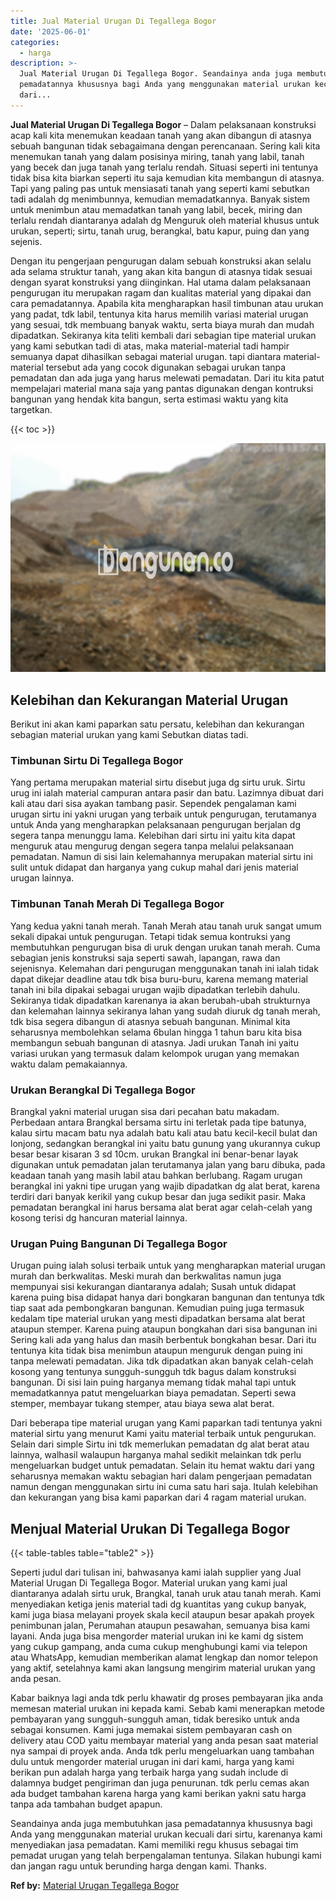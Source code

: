 ```yaml
---
title: Jual Material Urugan Di Tegallega Bogor
date: '2025-06-01'
categories:
  - harga
description: >-
  Jual Material Urugan Di Tegallega Bogor. Seandainya anda juga membutuhkan jasa
  pemadatannya khususnya bagi Anda yang menggunakan material urukan kecuali
  dari...
---
```


**Jual Material Urugan Di Tegallega Bogor** – Dalam pelaksanaan konstruksi acap kali kita menemukan keadaan tanah yang akan dibangun di atasnya sebuah bangunan tidak sebagaimana dengan perencanaan. Sering kali kita menemukan tanah yang dalam posisinya miring, tanah yang labil, tanah yang becek dan juga tanah yang terlalu rendah. Situasi seperti ini tentunya tidak bisa kita biarkan seperti itu saja kemudian kita membangun di atasnya. Tapi yang paling pas untuk mensiasati tanah yang seperti kami sebutkan tadi adalah dg menimbunnya, kemudian memadatkannya. Banyak sistem untuk menimbun atau memadatkan tanah yang labil, becek, miring dan terlalu rendah diantaranya adalah dg Menguruk oleh material khusus untuk urukan, seperti; sirtu, tanah urug, berangkal, batu kapur, puing dan yang sejenis.

Dengan itu pengerjaan pengurugan dalam sebuah konstruksi akan selalu ada selama struktur tanah, yang akan kita bangun di atasnya tidak sesuai dengan syarat konstruksi yang diinginkan. Hal utama dalam pelaksanaan pengurugan itu merupakan ragam dan kualitas material yang dipakai dan cara pemadatannya. Apabila kita mengharapkan hasil timbunan atau urukan yang padat, tdk labil, tentunya kita harus memilih variasi material urugan yang sesuai, tdk membuang banyak waktu, serta biaya murah dan mudah dipadatkan. Sekiranya kita teliti kembali dari sebagian tipe material urukan yang kami sebutkan tadi di atas, maka material-material tadi hampir semuanya dapat dihasilkan sebagai material urugan. tapi diantara material-material tersebut ada yang cocok digunakan sebagai urukan tanpa pemadatan dan ada juga yang harus melewati pemadatan. Dari itu kita patut mempelajari material mana saja yang pantas digunakan dengan kontruksi bangunan yang hendak kita bangun, serta estimasi waktu yang kita targetkan.

{{< toc >}}

![Jual Material Urugan Di Tegallega Bogor](/images/jual-urugan-27.png)

## Kelebihan dan Kekurangan Material Urugan

Berikut ini akan kami paparkan satu persatu, kelebihan dan kekurangan sebagian material urukan yang kami Sebutkan diatas tadi.

### Timbunan Sirtu Di Tegallega Bogor

Yang pertama merupakan material sirtu disebut juga dg sirtu uruk. Sirtu urug ini ialah material campuran antara pasir dan batu. Lazimnya dibuat dari kali atau dari sisa ayakan tambang pasir. Sependek pengalaman kami urugan sirtu ini yakni urugan yang terbaik untuk pengurugan, terutamanya untuk Anda yang mengharapkan pelaksanaan pengurugan berjalan dg segera tanpa menunggu lama. Kelebihan dari sirtu ini yaitu kita dapat menguruk atau mengurug dengan segera tanpa melalui pelaksanaan pemadatan. Namun di sisi lain kelemahannya merupakan material sirtu ini sulit untuk didapat dan harganya yang cukup mahal dari jenis material urugan lainnya.

### Timbunan Tanah Merah Di Tegallega Bogor

Yang kedua yakni tanah merah. Tanah Merah atau tanah uruk sangat umum sekali dipakai untuk pengurugan. Tetapi tidak semua kontruksi yang membutuhkan pengurugan bisa di uruk dengan urukan tanah merah. Cuma sebagian jenis konstruksi saja seperti sawah, lapangan, rawa dan sejenisnya. Kelemahan dari pengurugan menggunakan tanah ini ialah tidak dapat dikejar deadline atau tdk bisa buru-buru, karena memang material tanah ini bila dipakai sebagai urugan wajib dipadatkan terlebih dahulu. Sekiranya tidak dipadatkan karenanya ia akan berubah-ubah strukturnya dan kelemahan lainnya sekiranya lahan yang sudah diuruk dg tanah merah, tdk bisa segera dibangun di atasnya sebuah bangunan. Minimal kita seharusnya membolehkan selama 6bulan hingga 1 tahun baru kita bisa membangun sebuah bangunan di atasnya. Jadi urukan Tanah ini yaitu variasi urukan yang termasuk dalam kelompok urugan yang memakan waktu dalam pemakaiannya.

### Urukan Berangkal Di Tegallega Bogor

Brangkal yakni material urugan sisa dari pecahan batu makadam. Perbedaan antara Brangkal bersama sirtu ini terletak pada tipe batunya, kalau sirtu macam batu nya adalah batu kali atau batu kecil-kecil bulat dan lonjong, sedangkan berangkal ini yaitu batu gunung yang ukurannya cukup besar besar kisaran 3 sd 10cm. urukan Brangkal ini benar-benar layak digunakan untuk pemadatan jalan terutamanya jalan yang baru dibuka, pada keadaan tanah yang masih labil atau bahkan berlubang. Ragam urugan berangkal ini yakni tipe urugan yang wajib dipadatkan dg alat berat, karena terdiri dari banyak kerikil yang cukup besar dan juga sedikit pasir. Maka pemadatan berangkal ini harus bersama alat berat agar celah-celah yang kosong terisi dg hancuran material lainnya.

### Urugan Puing Bangunan Di Tegallega Bogor

Urugan puing ialah solusi terbaik untuk yang mengharapkan material urugan murah dan berkwalitas. Meski murah dan berkwalitas namun juga mempunyai sisi kekurangan diantaranya adalah; Susah untuk didapat karena puing bisa didapat hanya dari bongkaran bangunan dan tentunya tdk tiap saat ada pembongkaran bangunan. Kemudian puing juga termasuk kedalam tipe material urukan yang mesti dipadatkan bersama alat berat ataupun stemper. Karena puing ataupun bongkahan dari sisa bangunan ini Sering kali ada yang halus dan masih berbentuk bongkahan besar. Dari itu tentunya kita tidak bisa menimbun ataupun menguruk dengan puing ini tanpa melewati pemadatan. Jika tdk dipadatkan akan banyak celah-celah kosong yang tentunya sungguh-sungguh tdk bagus dalam konstruksi bangunan. Di sisi lain puing harganya memang tidak mahal tapi untuk memadatkannya patut mengeluarkan biaya pemadatan. Seperti sewa stemper, membayar tukang stemper, atau biaya sewa alat berat.

Dari beberapa tipe material urugan yang Kami paparkan tadi tentunya yakni material sirtu yang menurut Kami yaitu material terbaik untuk pengurukan. Selain dari simple Sirtu ini tdk memerlukan pemadatan dg alat berat atau lainnya, walhasil walaupun harganya mahal sedikit melainkan tdk perlu mengeluarkan budget untuk pemadatan. Selain itu hemat waktu dari yang seharusnya memakan waktu sebagian hari dalam pengerjaan pemadatan namun dengan menggunakan sirtu ini cuma satu hari saja. Itulah kelebihan dan kekurangan yang bisa kami paparkan dari 4 ragam material urukan.

## Menjual Material Urukan Di Tegallega Bogor

{{< table-tables table="table2" >}}

Seperti judul dari tulisan ini, bahwasanya kami ialah supplier yang Jual Material Urugan Di Tegallega Bogor. Material urukan yang kami jual diantaranya adalah sirtu uruk, Brangkal, tanah uruk atau tanah merah. Kami menyediakan ketiga jenis material tadi dg kuantitas yang cukup banyak, kami juga biasa melayani proyek skala kecil ataupun besar apakah proyek penimbunan jalan, Perumahan ataupun pesawahan, semuanya bisa kami layani. Anda juga bisa mengorder material urukan ini ke kami dg sistem yang cukup gampang, anda cuma cukup menghubungi kami via telepon atau WhatsApp, kemudian memberikan alamat lengkap dan nomor telepon yang aktif, setelahnya kami akan langsung mengirim material urukan yang anda pesan.

Kabar baiknya lagi anda tdk perlu khawatir dg proses pembayaran jika anda memesan material urukan ini kepada kami. Sebab kami menerapkan metode pembayaran yang sungguh-sungguh aman, tidak beresiko untuk anda sebagai konsumen. Kami juga memakai sistem pembayaran cash on delivery atau COD yaitu membayar material yang anda pesan saat material nya sampai di proyek anda. Anda tdk perlu mengeluarkan uang tambahan dulu untuk mengorder material urugan ini dari kami, harga yang kami berikan pun adalah harga yang terbaik harga yang sudah include di dalamnya budget pengiriman dan juga penurunan. tdk perlu cemas akan ada budget tambahan karena harga yang kami berikan yakni satu harga tanpa ada tambahan budget apapun.

Seandainya anda juga membutuhkan jasa pemadatannya khususnya bagi Anda yang menggunakan material urukan kecuali dari sirtu, karenanya kami menyediakan jasa pemadatan. Kami memiliki regu khusus sebagai tim pemadat urugan yang telah berpengalaman tentunya. Silakan hubungi kami dan jangan ragu untuk berunding harga dengan kami. Thanks.

**Ref by:** [Material Urugan Tegallega Bogor](https://id.wikipedia.org/wiki/Material)
